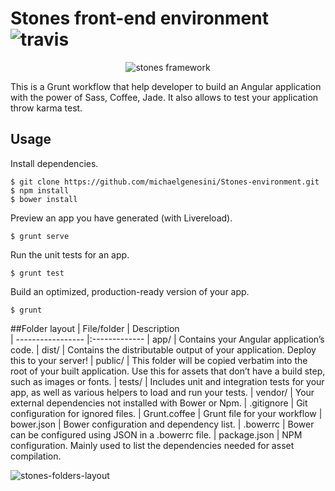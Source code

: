 
# Stones front-end environment ![travis](https://travis-ci.org/michaelgenesini/Stones-environment.svg?branch=master)
<p align="center">
  <img src="https://copy.com/H717QhjtU7PhmYNt" alt="stones framework"/>
</p>
This is a Grunt workflow that help developer to build an Angular application with the power of Sass, Coffee, Jade. It also allows to test your application throw karma test.


## Usage
Install dependencies.
```shell
$ git clone https://github.com/michaelgenesini/Stones-environment.git
$ npm install
$ bower install
```
Preview an app you have generated (with Livereload).
```shell
$ grunt serve
```
Run the unit tests for an app.
```shell
$ grunt test
```
Build an optimized, production-ready version of your app.
```shell
$ grunt
```

##Folder layout
| File/folder 		| Description           
| ----------------- |:-------------
| app/	      		| Contains your Angular application’s code.
| dist/	      		| Contains the distributable output of your application. Deploy this to your server!
| public/      		| This folder will be copied verbatim into the root of your built application. Use this for assets that don’t have a build step, such as images or fonts.
| tests/	      	| Includes unit and integration tests for your app, as well as various helpers to load and run your tests.
| vendor/	      	| Your external dependencies not installed with Bower or Npm.
| .gitignore	 	| Git configuration for ignored files.
| Grunt.coffee	    | Grunt file for your workflow
| bower.json		| Bower configuration and dependency list.
| .bowerrc	 		| Bower can be configured using JSON in a .bowerrc file.
| package.json		| NPM configuration. Mainly used to list the dependencies needed for asset compilation.


![stones-folders-layout](https://copy.com/qbbIiG1Vfyk0GBlP)
